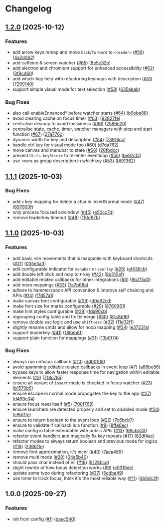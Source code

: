 # Changelog

## [1.2.0](https://github.com/y3owk1n/Vimnav.spoon/compare/v1.1.1...v1.2.0) (2025-10-12)


### Features

* add arrow keys remap and move `back`/`forward` to `<leader>` ([#56](https://github.com/y3owk1n/Vimnav.spoon/issues/56)) ([4a2d062](https://github.com/y3owk1n/Vimnav.spoon/commit/4a2d0624cc9c8a654d367a679536b663ed9589b2))
* add caffeine & screen watcher ([#65](https://github.com/y3owk1n/Vimnav.spoon/issues/65)) ([8e5c32b](https://github.com/y3owk1n/Vimnav.spoon/commit/8e5c32b1a2126831253f3d211ce1a077edae5180))
* add electron and chromium support for enhanced accessibility ([#62](https://github.com/y3owk1n/Vimnav.spoon/issues/62)) ([3f8cd60](https://github.com/y3owk1n/Vimnav.spoon/commit/3f8cd60da1f850dd2cc6c46a8d211bb6fd30aeb9))
* add which-key help with refactoring keymaps with description ([#51](https://github.com/y3owk1n/Vimnav.spoon/issues/51)) ([7299140](https://github.com/y3owk1n/Vimnav.spoon/commit/72991401abd57513dc181200d076f3a7e3bbb27e))
* support simple visual mode for text selection ([#58](https://github.com/y3owk1n/Vimnav.spoon/issues/58)) ([635ebab](https://github.com/y3owk1n/Vimnav.spoon/commit/635ebab98a7799915464f2b130396a10ce84e287))


### Bug Fixes

* also call enableEnhanced* before watcher starts ([#64](https://github.com/y3owk1n/Vimnav.spoon/issues/64)) ([b9eba88](https://github.com/y3owk1n/Vimnav.spoon/commit/b9eba88098582c4d501edb07bf874f193d26ad89))
* avoid clearing cache on focus timer ([#63](https://github.com/y3owk1n/Vimnav.spoon/issues/63)) ([92827fe](https://github.com/y3owk1n/Vimnav.spoon/commit/92827fe6f1e2c2858b315cde1e2dc2d099457324))
* centralise cleanup to avoid messiness ([#66](https://github.com/y3owk1n/Vimnav.spoon/issues/66)) ([2586e20](https://github.com/y3owk1n/Vimnav.spoon/commit/2586e20dfbb111404c15f9e31fc00f87c5fb1fc0))
* centralise state, cache, timer, watcher managers with stop and start function ([#67](https://github.com/y3owk1n/Vimnav.spoon/issues/67)) ([27a776c](https://github.com/y3owk1n/Vimnav.spoon/commit/27a776c02182592824884128f79f48771f5a1798))
* dynamic width for key and description ([#54](https://github.com/y3owk1n/Vimnav.spoon/issues/54)) ([73916cc](https://github.com/y3owk1n/Vimnav.spoon/commit/73916cc802941d6430ed661f7e21b88a904b51bc))
* handle ctrl key for visual mode too ([#60](https://github.com/y3owk1n/Vimnav.spoon/issues/60)) ([d7da762](https://github.com/y3owk1n/Vimnav.spoon/commit/d7da7626c9705fec6298d90e344f7e19f749f4fa))
* move canvas and menubar to state ([#68](https://github.com/y3owk1n/Vimnav.spoon/issues/68)) ([20fbdcc](https://github.com/y3owk1n/Vimnav.spoon/commit/20fbdcc805723f821ddbe9bcd0bdb3e5607fc80f))
* prevent `Utils.keyStroke` to re-enter eventloop ([#55](https://github.com/y3owk1n/Vimnav.spoon/issues/55)) ([be97c15](https://github.com/y3owk1n/Vimnav.spoon/commit/be97c15fcf8ab133f3ef7b92499979b5298f6d8a))
* use `+more` as group description in whichkey ([#53](https://github.com/y3owk1n/Vimnav.spoon/issues/53)) ([f491362](https://github.com/y3owk1n/Vimnav.spoon/commit/f49136215b481840a371742280b6712766782c0b))

## [1.1.1](https://github.com/y3owk1n/Vimnav.spoon/compare/v1.1.0...v1.1.1) (2025-10-03)


### Bug Fixes

* add `x` key mapping for delete a char in insertNormal mode ([#47](https://github.com/y3owk1n/Vimnav.spoon/issues/47)) ([697903f](https://github.com/y3owk1n/Vimnav.spoon/commit/697903f9e54d729b4f3c95e176096d850ca45a52))
* only process focused axwindow ([#45](https://github.com/y3owk1n/Vimnav.spoon/issues/45)) ([e50cc7d](https://github.com/y3owk1n/Vimnav.spoon/commit/e50cc7db2a64e50ed7c793cfb990fa57210f4a61))
* remove leaderkey timeout ([#48](https://github.com/y3owk1n/Vimnav.spoon/issues/48)) ([110d87b](https://github.com/y3owk1n/Vimnav.spoon/commit/110d87bc63eb7ea4a7f8147d8e715e4050a44174))

## [1.1.0](https://github.com/y3owk1n/Vimnav.spoon/compare/v1.0.0...v1.1.0) (2025-10-03)


### Features

* add basic vim movements that is mappable with keyboard shortcuts ([#21](https://github.com/y3owk1n/Vimnav.spoon/issues/21)) ([035e3a3](https://github.com/y3owk1n/Vimnav.spoon/commit/035e3a3a30a062d55d359042ff69de5626571a6b))
* add configurable indicator for `menubar` or `overlay` ([#26](https://github.com/y3owk1n/Vimnav.spoon/issues/26)) ([ef436cb](https://github.com/y3owk1n/Vimnav.spoon/commit/ef436cb3e4fc5b895dce2e8f7cd813fe348c04b0))
* add double left click and map to `F` key ([#42](https://github.com/y3owk1n/Vimnav.spoon/issues/42)) ([8e310ef](https://github.com/y3owk1n/Vimnav.spoon/commit/8e310efee766b60e5b114cf35228d4bdc5c9dfd0))
* add editable related callbacks for other integrations ([#6](https://github.com/y3owk1n/Vimnav.spoon/issues/6)) ([9b215d3](https://github.com/y3owk1n/Vimnav.spoon/commit/9b215d3555d7e094a648d85a9b51ded42862138d))
* add more mappings ([#33](https://github.com/y3owk1n/Vimnav.spoon/issues/33)) ([7a7b68a](https://github.com/y3owk1n/Vimnav.spoon/commit/7a7b68a9576672d12cb10ed3be3cff1df029ee18))
* adhere to hammerspoon API convention & improve self chaining and APIs ([#14](https://github.com/y3owk1n/Vimnav.spoon/issues/14)) ([f7d57a1](https://github.com/y3owk1n/Vimnav.spoon/commit/f7d57a1e42515af336e3d172a738884a4ca214ed))
* make canvas font configurable ([#39](https://github.com/y3owk1n/Vimnav.spoon/issues/39)) ([d0e92cd](https://github.com/y3owk1n/Vimnav.spoon/commit/d0e92cdc1dc182c7d83bd45425b03a53109c0826))
* make font size for marks configurable ([#29](https://github.com/y3owk1n/Vimnav.spoon/issues/29)) ([8760961](https://github.com/y3owk1n/Vimnav.spoon/commit/876096128a6fbf4a4e42580b9a4296de4f9edad1))
* make hint styles configurable ([#38](https://github.com/y3owk1n/Vimnav.spoon/issues/38)) ([fda90cb](https://github.com/y3owk1n/Vimnav.spoon/commit/fda90cb87be14e78f0745d7095044e22da2afcac))
* regrouping config table and fix tblmerge ([#30](https://github.com/y3owk1n/Vimnav.spoon/issues/30)) ([81c8b16](https://github.com/y3owk1n/Vimnav.spoon/commit/81c8b16cb667a9f7c2f8175153d93a82f7fec43a))
* remove double esc logic and use `shift+esc` ([#32](https://github.com/y3owk1n/Vimnav.spoon/issues/32)) ([11e02f1](https://github.com/y3owk1n/Vimnav.spoon/commit/11e02f1fb47c6726d2e56130a5e90585cb7bfd1d))
* slightly rename cmds and allow for noop mapping ([#34](https://github.com/y3owk1n/Vimnav.spoon/issues/34)) ([e37231a](https://github.com/y3owk1n/Vimnav.spoon/commit/e37231a0b598f2a2516f4e5076b4d59d1205d2ba))
* support leaderkey ([#41](https://github.com/y3owk1n/Vimnav.spoon/issues/41)) ([188eb8f](https://github.com/y3owk1n/Vimnav.spoon/commit/188eb8f89e70e7d9f278053670ea4f3c7b953e17))
* support plain function for mappings ([#31](https://github.com/y3owk1n/Vimnav.spoon/issues/31)) ([13b0f74](https://github.com/y3owk1n/Vimnav.spoon/commit/13b0f7462a598b5e4effbbad9302f967077eb923))


### Bug Fixes

* always run unfocus callback ([#10](https://github.com/y3owk1n/Vimnav.spoon/issues/10)) ([dd00108](https://github.com/y3owk1n/Vimnav.spoon/commit/dd00108cebfe3c939a50f1173814dcad6e21fd79))
* avoid spamming editable related callbacks in event loop ([#7](https://github.com/y3owk1n/Vimnav.spoon/issues/7)) ([a88be86](https://github.com/y3owk1n/Vimnav.spoon/commit/a88be86a0025ee2df029cd800ac6cf63ce70602d))
* bypass keys to allow faster response time for navigation within editable elements ([#3](https://github.com/y3owk1n/Vimnav.spoon/issues/3)) ([718c785](https://github.com/y3owk1n/Vimnav.spoon/commit/718c78556a9e166ecaaf79881b62c0afd13fdf07))
* ensure all variant of `insert` mode is checked in focus watcher ([#23](https://github.com/y3owk1n/Vimnav.spoon/issues/23)) ([b1570b5](https://github.com/y3owk1n/Vimnav.spoon/commit/b1570b5fed47fde7ca6062db216b98dcff9acb27))
* ensure escape in normal mode propogates the key to the app ([#27](https://github.com/y3owk1n/Vimnav.spoon/issues/27)) ([d493c04](https://github.com/y3owk1n/Vimnav.spoon/commit/d493c04fd0c75df962d38b2f98bd06dce1a13971))
* ensure focus reset itself ([#5](https://github.com/y3owk1n/Vimnav.spoon/issues/5)) ([708f769](https://github.com/y3owk1n/Vimnav.spoon/commit/708f7690763ed38f1c4b1a7fbec50cfff47dbf1a))
* ensure launchers are detected properly and set to disabled mode ([#24](https://github.com/y3owk1n/Vimnav.spoon/issues/24)) ([e9bf1fe](https://github.com/y3owk1n/Vimnav.spoon/commit/e9bf1fe46fc90c7731c9785000d415174edc7a81))
* ensure to return boolean to the event loop ([#22](https://github.com/y3owk1n/Vimnav.spoon/issues/22)) ([7c6bcb7](https://github.com/y3owk1n/Vimnav.spoon/commit/7c6bcb7c3c5cee9d5c9ae9b124a96aec3393f45d))
* ensure to validate if callback is a function ([#8](https://github.com/y3owk1n/Vimnav.spoon/issues/8)) ([8ffe6ec](https://github.com/y3owk1n/Vimnav.spoon/commit/8ffe6ec59dfc7127bf99eadc143ad0e15afd19bb))
* make config in table extendable with public APIs ([#13](https://github.com/y3owk1n/Vimnav.spoon/issues/13)) ([66cbb33](https://github.com/y3owk1n/Vimnav.spoon/commit/66cbb331a0c88bfb2e31db9d7bb288067b4cfb5f))
* refactor event handlers and magically fix key repeats ([#17](https://github.com/y3owk1n/Vimnav.spoon/issues/17)) ([82df4ac](https://github.com/y3owk1n/Vimnav.spoon/commit/82df4ac9ab9175f72708b7376bf39cbd3e64ef99))
* refactor modes to always return boolean and previous mode for logics ([#18](https://github.com/y3owk1n/Vimnav.spoon/issues/18)) ([2366f1e](https://github.com/y3owk1n/Vimnav.spoon/commit/2366f1e774f5744cbf300a0a44507d9f4da76838))
* remove font approximation, it's nicer ([#40](https://github.com/y3owk1n/Vimnav.spoon/issues/40)) ([7aea459](https://github.com/y3owk1n/Vimnav.spoon/commit/7aea4596971bec8b6fa09a40e07f807b15fb7a44))
* remove multi mode ([#20](https://github.com/y3owk1n/Vimnav.spoon/issues/20)) ([04a5b40](https://github.com/y3owk1n/Vimnav.spoon/commit/04a5b40ead15a7df4d89d6ded4fcfd1d32e7931d))
* should pass char instead of nil ([#19](https://github.com/y3owk1n/Vimnav.spoon/issues/19)) ([8128bcd](https://github.com/y3owk1n/Vimnav.spoon/commit/8128bcd5de350110cae951df1a7e54cff8badfda))
* slight rewrite of how focus detection works ([#9](https://github.com/y3owk1n/Vimnav.spoon/issues/9)) ([e0310de](https://github.com/y3owk1n/Vimnav.spoon/commit/e0310de945cd0a0c93f538a848eb05e6183beaae))
* update some typo during refactoring ([#37](https://github.com/y3owk1n/Vimnav.spoon/issues/37)) ([5cdba49](https://github.com/y3owk1n/Vimnav.spoon/commit/5cdba49423e7e0506d0e6f5a3ecb1ac186d5b76a))
* use timer to track focus, think it's the most reliable way ([#11](https://github.com/y3owk1n/Vimnav.spoon/issues/11)) ([4b6dc3f](https://github.com/y3owk1n/Vimnav.spoon/commit/4b6dc3ff9405702ec7ef124a2061d6328421c008))

## 1.0.0 (2025-09-27)


### Features

* init from config ([#1](https://github.com/y3owk1n/Vimnav.spoon/issues/1)) ([baec540](https://github.com/y3owk1n/Vimnav.spoon/commit/baec540e1539a50a299017774cbd7f112a60ef25))
